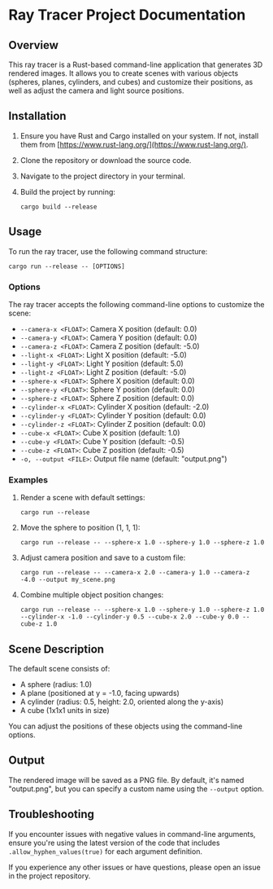# Ray Tracer Project Documentation

## Overview

This ray tracer is a Rust-based command-line application that generates 3D rendered images. It allows you to create scenes with various objects (spheres, planes, cylinders, and cubes) and customize their positions, as well as adjust the camera and light source positions.

## Installation

1. Ensure you have Rust and Cargo installed on your system. If not, install them from [https://www.rust-lang.org/](https://www.rust-lang.org/).

2. Clone the repository or download the source code.

3. Navigate to the project directory in your terminal.

4. Build the project by running:
   ```
   cargo build --release
   ```

## Usage

To run the ray tracer, use the following command structure:

```
cargo run --release -- [OPTIONS]
```

### Options

The ray tracer accepts the following command-line options to customize the scene:

- `--camera-x <FLOAT>`: Camera X position (default: 0.0)
- `--camera-y <FLOAT>`: Camera Y position (default: 0.0)
- `--camera-z <FLOAT>`: Camera Z position (default: -5.0)
- `--light-x <FLOAT>`: Light X position (default: -5.0)
- `--light-y <FLOAT>`: Light Y position (default: 5.0)
- `--light-z <FLOAT>`: Light Z position (default: -5.0)
- `--sphere-x <FLOAT>`: Sphere X position (default: 0.0)
- `--sphere-y <FLOAT>`: Sphere Y position (default: 0.0)
- `--sphere-z <FLOAT>`: Sphere Z position (default: 0.0)
- `--cylinder-x <FLOAT>`: Cylinder X position (default: -2.0)
- `--cylinder-y <FLOAT>`: Cylinder Y position (default: 0.0)
- `--cylinder-z <FLOAT>`: Cylinder Z position (default: 0.0)
- `--cube-x <FLOAT>`: Cube X position (default: 1.0)
- `--cube-y <FLOAT>`: Cube Y position (default: -0.5)
- `--cube-z <FLOAT>`: Cube Z position (default: -0.5)
- `-o, --output <FILE>`: Output file name (default: "output.png")

### Examples

1. Render a scene with default settings:
   ```
   cargo run --release
   ```

2. Move the sphere to position (1, 1, 1):
   ```
   cargo run --release -- --sphere-x 1.0 --sphere-y 1.0 --sphere-z 1.0
   ```

3. Adjust camera position and save to a custom file:
   ```
   cargo run --release -- --camera-x 2.0 --camera-y 1.0 --camera-z -4.0 --output my_scene.png
   ```

4. Combine multiple object position changes:
   ```
   cargo run --release -- --sphere-x 1.0 --sphere-y 1.0 --sphere-z 1.0 --cylinder-x -1.0 --cylinder-y 0.5 --cube-x 2.0 --cube-y 0.0 --cube-z 1.0
   ```

## Scene Description

The default scene consists of:
- A sphere (radius: 1.0)
- A plane (positioned at y = -1.0, facing upwards)
- A cylinder (radius: 0.5, height: 2.0, oriented along the y-axis)
- A cube (1x1x1 units in size)

You can adjust the positions of these objects using the command-line options.

## Output

The rendered image will be saved as a PNG file. By default, it's named "output.png", but you can specify a custom name using the `--output` option.

## Troubleshooting

If you encounter issues with negative values in command-line arguments, ensure you're using the latest version of the code that includes `.allow_hyphen_values(true)` for each argument definition.

If you experience any other issues or have questions, please open an issue in the project repository.